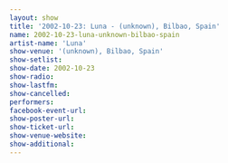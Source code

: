```yaml
---
layout: show
title: '2002-10-23: Luna - (unknown), Bilbao, Spain'
name: 2002-10-23-luna-unknown-bilbao-spain
artist-name: 'Luna'
show-venue: '(unknown), Bilbao, Spain'
show-setlist: 
show-date: 2002-10-23
show-radio: 
show-lastfm: 
show-cancelled: 
performers: 
facebook-event-url: 
show-poster-url: 
show-ticket-url: 
show-venue-website: 
show-additional: 
---
```


